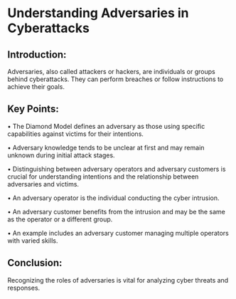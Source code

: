 # Understanding Adversaries in Cyberattacks 

## Introduction: 
Adversaries, also called attackers or hackers, are individuals or groups behind cyberattacks. They can perform breaches or follow instructions to achieve their goals. 

## Key Points: 
• The Diamond Model defines an adversary as those using specific capabilities against victims for their intentions. 

• Adversary knowledge tends to be unclear at first and may remain unknown during initial attack stages. 

• Distinguishing between adversary operators and adversary customers is crucial for understanding intentions and the relationship between adversaries and victims. 

• An adversary operator is the individual conducting the cyber intrusion.

• An adversary customer benefits from the intrusion and may be the same as the operator or a different group. 

• An example includes an adversary customer managing multiple operators with varied skills. 

## Conclusion: 
Recognizing the roles of adversaries is vital for analyzing cyber threats and responses.